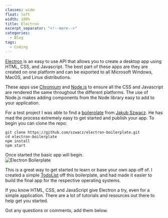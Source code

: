 ```yaml
---
classes: wide
float: left
width: 100%
title: Electron
excerpt_separator: "<!--more-->"
categories:
  - Blog
tags:
  - Coding
---
```


[Electron](https://electron.atom.io) is an easy to use API that allows you to create a desktop app using HTML, CSS, and Javascript. The best part of these apps are they are created on one platform and can be exported to all Microsoft Windows, MacOS, and Linux distributions.

These apps use [Chromium](https://www.chromium.org) and [Node.js](https://nodejs.org/en/) to ensure all the CSS and Javascript are rendered the same throughout the different platforms. The use of Node.js makes adding components from the Node library easy to add to your application.
<!--more-->
For a test project I was able to find a [boilerplate](https://github.com/szwacz/electron-boilerplate) from [Jakub Szwacz](https://github.com/szwacz). He has mad the process extremely easy to get started and publish your app. To begin you can clone the repo:

```
git clone https://github.com/szwacz/electron-boilerplate.git
cd electron-boilerplate
npm install
npm start
```

Once started the basic app will begin.  
![Electron Boilerplate](https://claytonerrington.com/images/electron-boilerplate.JPG)

This is a great way to get started to learn or base your own app off of. I created a simple [TodoList](https://github.com/cjerrington/TodoList) off this boilerplate, and had made it easier to build the final app for the respective operating systems. 

If you know HTML, CSS, and JavaScript give Electron a try, even for a simple application. There are a lot of tutorials and resources out there to help get you started. 

Got any questions or comments, add them below. 
